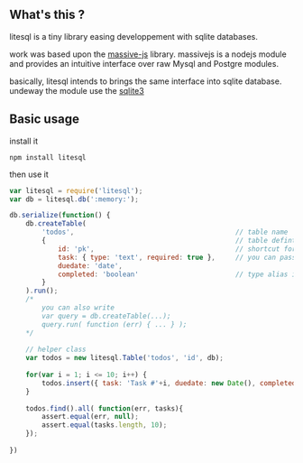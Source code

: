 ## What's this ?

litesql is a tiny library easing developpement with sqlite databases.

work was based upon the [massive-js][massive] library. massivejs is a nodejs module and provides an intuitive interface over raw Mysql and Postgre modules.

[massive]: https://github.com/robconery/massive-js

basically, litesql intends to brings the same interface into sqlite database. undeway the module use the [sqlite3][sqlite3]

[sqlite3]: https://github.com/mapbox/node-sqlite3

## Basic usage

install it
```
npm install litesql
```

then use it
```javascript
var litesql = require('litesql');
var db = litesql.db(':memory:');

db.serialize(function() {
    db.createTable(
        'todos',                                        // table name
        {                                               // table defintion
            id: 'pk',                                   // shortcut for id INTEGER PRIMARY KEY AUTOINCREMENT
            task: { type: 'text', required: true },     // you can pass it also 'unique: true'
            duedate: 'date',
            completed: 'boolean'                        // type alias is managed internally 
        }
    ).run(); 
    /*
        you can also write
        var query = db.createTable(...);
        query.run( function (err) { ... } );
    */
    
    // helper class
    var todos = new litesql.Table('todos', 'id', db);
    
    for(var i = 1; i <= 10; i++) {
        todos.insert({ task: 'Task #'+i, duedate: new Date(), completed: false }).run();
    }
    
    todos.find().all( function(err, tasks){
        assert.equal(err, null);
        assert.equal(tasks.length, 10);    
    });
    
})
```